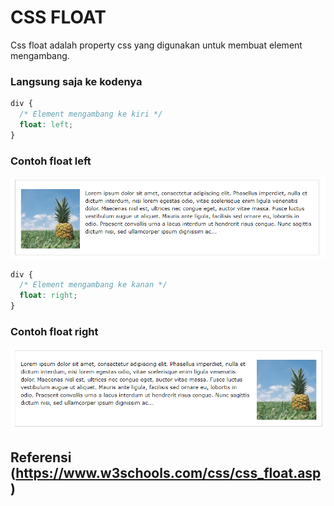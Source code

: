 # CSS FLOAT

Css float adalah property css yang digunakan untuk membuat element mengambang.

### Langsung saja ke kodenya

```css
div {
  /* Element mengambang ke kiri */
  float: left;
}
```

### Contoh float left

![CSS Float](css-float_left.png)

```css
div {
  /* Element mengambang ke kanan */
  float: right;
}
```

### Contoh float right

![CSS Float](css-float_right.png)

## Referensi (https://www.w3schools.com/css/css_float.asp)
